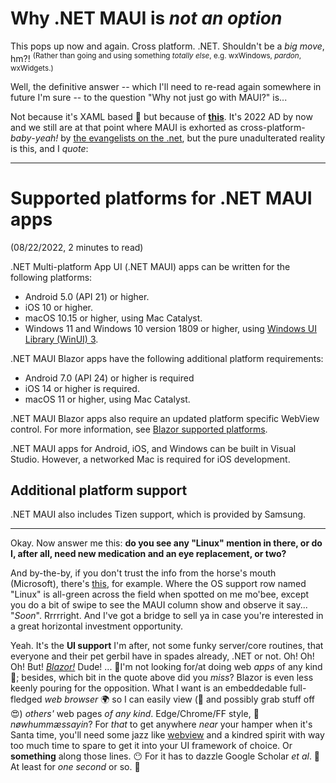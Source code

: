 # Why .NET MAUI is *not an option*

This pops up now and again. Cross platform. .NET. Shouldn't be a *big move*, hm?! 
<sup>(Rather than going and using something *totally else*, e.g. wxWindows, <i>pardon</i>, wxWidgets.)</sup>

Well, the definitive answer -- which I'll need to re-read again somewhere in future I'm sure -- to the question "Why not just go with MAUI?" is...

Not because it's XAML based 🧐 but because of [**this**](https://docs.microsoft.com/en-us/dotnet/maui/supported-platforms). 
It's 2022 AD by now and we still are at that point where MAUI is exhorted as cross-platform-*baby*-*yeah!* by [the evangelists on the .net](https://devblogs.microsoft.com/dotnet/introducing-dotnet-maui-one-codebase-many-platforms/), but the pure unadulterated reality is this, and I *quote*:

---

# Supported platforms for .NET MAUI apps

(08/22/2022, 2 minutes to read)

.NET Multi-platform App UI (.NET MAUI) apps can be written for the following platforms:

-   Android 5.0 (API 21) or higher.
-   iOS 10 or higher.
-   macOS 10.15 or higher, using Mac Catalyst.
-   Windows 11 and Windows 10 version 1809 or higher, using [Windows UI Library (WinUI) 3](https://docs.microsoft.com/en-us/windows/apps/winui/winui3/).

.NET MAUI Blazor apps have the following additional platform requirements:

-   Android 7.0 (API 24) or higher is required
-   iOS 14 or higher is required.
-   macOS 11 or higher, using Mac Catalyst.

.NET MAUI Blazor apps also require an updated platform specific WebView control. For more information, see [Blazor supported platforms](https://docs.microsoft.com/en-us/aspnet/core/blazor/supported-platforms).

.NET MAUI apps for Android, iOS, and Windows can be built in Visual Studio. However, a networked Mac is required for iOS development.

## Additional platform support

.NET MAUI also includes Tizen support, which is provided by Samsung.

----

Okay. Now answer me this: **do you see any "Linux" mention in there, or do I, after all, need new medication and an eye replacement, or two?**

And by-the-by, if you don't trust the info from the horse's mouth (Microsoft), there's [this](https://github.com/Elanis/web-to-desktop-framework-comparison), for example. Where the OS support row named "Linux" is all-green across the field when spotted on me mo'bee, except you do a bit of swipe to see the MAUI column show and observe it say... "*Soon*". Rrrrright. And I've got a bridge to sell ya in case you're interested in a great horizontal investment opportunity.

Yeah. It's the **UI support** I'm after, not some funky server/core routines, that everyone and their pet gerbil have in spades already, .NET or not. 
Oh! Oh! Oh! But! [*Blazor!*](https://docs.microsoft.com/en-us/dotnet/maui/user-interface/controls/blazorwebview) Dude! ... 
🤧I'm not looking for/at doing web *apps* of any kind 🤢; besides, which bit in the quote above did you *miss*? Blazor is even less keenly pouring for the opposition. What I want is an embeddedable full-fledged *web browser* 🌍 so I can easily view (🤗 and possibly grab stuff off 😍) *others'* web pages *of any kind*. Edge/Chrome/FF style, 🤠 *nøwhummæssayin*? 
For *that* to get anywhere *near* your hamper when it's Santa time, you'll need some jazz like [webview](https://github.com/WebView/webview) and a kindred spirit with way too much time to spare to get it into your UI framework of choice. Or **something** along those lines. 😶 For it has to dazzle Google Scholar *et al*. 🙏 At least for *one second* or so. 🙏

